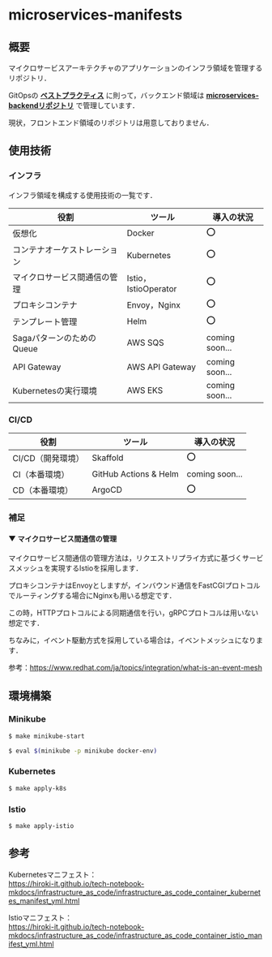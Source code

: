 # microservices-manifests

## 概要

マイクロサービスアーキテクチャのアプリケーションのインフラ領域を管理するリポジトリ．

GitOpsの **[ベストプラクティス](https://blog.argoproj.io/5-gitops-best-practices-d95cb0cbe9ff)** に則って，バックエンド領域は **[microservices-backendリポジトリ](https://github.com/hiroki-it/microservices-backend)** で管理しています．

現状，フロントエンド領域のリポジトリは用意しておりません．

## 使用技術

### インフラ

インフラ領域を構成する使用技術の一覧です．

| 役割                | ツール                 | 導入の状況          |
|-------------------|---------------------|----------------|
| 仮想化               | Docker              | ⭕              |
| コンテナオーケストレーション    | Kubernetes          | ⭕              |
| マイクロサービス間通信の管理    | Istio，IstioOperator | ⭕              |
| プロキシコンテナ          | Envoy，Nginx         | ⭕              |
| テンプレート管理          | Helm                | ⭕              |
| SagaパターンのためのQueue | AWS SQS             | coming soon... |
| API Gateway       | AWS API Gateway     | coming soon... |
| Kubernetesの実行環境   | AWS EKS             | coming soon... |

### CI/CD

| 役割          | ツール                   | 導入の状況          |
|-------------|-----------------------|----------------|
| CI/CD（開発環境） | Skaffold              | ⭕              |
| CI（本番環境）    | GitHub Actions & Helm | coming soon... |
| CD（本番環境）    | ArgoCD                | ⭕              |

### 補足

#### ▼ マイクロサービス間通信の管理

マイクロサービス間通信の管理方法は，リクエストリプライ方式に基づくサービスメッシュを実現するIstioを採用します．

プロキシコンテナはEnvoyとしますが，インバウンド通信をFastCGIプロトコルでルーティングする場合にNginxも用いる想定です．

この時，HTTPプロトコルによる同期通信を行い，gRPCプロトコルは用いない想定です．

ちなみに，イベント駆動方式を採用している場合は，イベントメッシュになります．

参考：https://www.redhat.com/ja/topics/integration/what-is-an-event-mesh

## 環境構築

### Minikube

```bash
$ make minikube-start

$ eval $(minikube -p minikube docker-env)
```

### Kubernetes

```bash
$ make apply-k8s
```

### Istio

```bash
$ make apply-istio
```

## 参考

Kubernetesマニフェスト：
<br>https://hiroki-it.github.io/tech-notebook-mkdocs/infrastructure_as_code/infrastructure_as_code_container_kubernetes_manifest_yml.html

Istioマニフェスト：
<br>https://hiroki-it.github.io/tech-notebook-mkdocs/infrastructure_as_code/infrastructure_as_code_container_istio_manifest_yml.html
